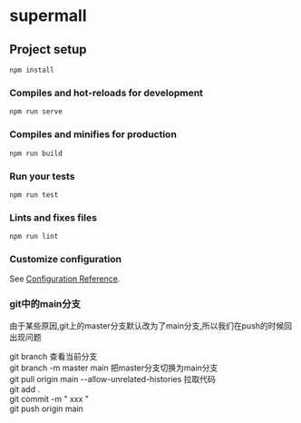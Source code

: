 # supermall

## Project setup
```
npm install
```

### Compiles and hot-reloads for development
```
npm run serve
```

### Compiles and minifies for production
```
npm run build
```

### Run your tests
```
npm run test
```

### Lints and fixes files
```
npm run lint
```

### Customize configuration
See [Configuration Reference](https://cli.vuejs.org/config/).

### git中的main分支      

由于某些原因,git上的master分支默认改为了main分支,所以我们在push的时候回出现问题      

git branch  查看当前分支     
git branch -m master main 把master分支切换为main分支        
git pull origin main --allow-unrelated-histories  拉取代码    
git add .       
git  commit  -m  " xxx "          
git push origin main   


